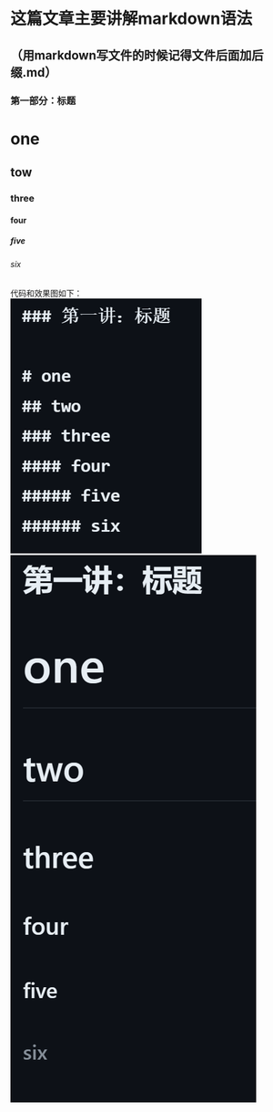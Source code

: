# 这篇文章主要讲解markdown语法    
（用markdown写文件的时候记得文件后面加后缀.md）
----
### 第一部分：标题

# one
## tow
### three
#### four
##### five
###### six

代码和效果图如下：    
![代码图](https://github.com/Celestinefly/keep-pictures/blob/40463ad1d90963e362ebdaf7c56e2d1f38534e81/%E5%B1%8F%E5%B9%95%E6%88%AA%E5%9B%BE%202023-12-26%20173106.png)      
![代码图](https://github.com/Celestinefly/keep-pictures/blob/40463ad1d90963e362ebdaf7c56e2d1f38534e81/%E5%B1%8F%E5%B9%95%E6%88%AA%E5%9B%BE%202023-12-26%20173307.png)

